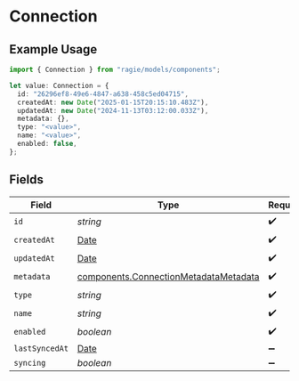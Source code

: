 # Connection

## Example Usage

```typescript
import { Connection } from "ragie/models/components";

let value: Connection = {
  id: "26296ef8-49e6-4847-a638-458c5ed04715",
  createdAt: new Date("2025-01-15T20:15:10.483Z"),
  updatedAt: new Date("2024-11-13T03:12:00.033Z"),
  metadata: {},
  type: "<value>",
  name: "<value>",
  enabled: false,
};
```

## Fields

| Field                                                                                          | Type                                                                                           | Required                                                                                       | Description                                                                                    |
| ---------------------------------------------------------------------------------------------- | ---------------------------------------------------------------------------------------------- | ---------------------------------------------------------------------------------------------- | ---------------------------------------------------------------------------------------------- |
| `id`                                                                                           | *string*                                                                                       | :heavy_check_mark:                                                                             | N/A                                                                                            |
| `createdAt`                                                                                    | [Date](https://developer.mozilla.org/en-US/docs/Web/JavaScript/Reference/Global_Objects/Date)  | :heavy_check_mark:                                                                             | N/A                                                                                            |
| `updatedAt`                                                                                    | [Date](https://developer.mozilla.org/en-US/docs/Web/JavaScript/Reference/Global_Objects/Date)  | :heavy_check_mark:                                                                             | N/A                                                                                            |
| `metadata`                                                                                     | [components.ConnectionMetadataMetadata](../../models/components/connectionmetadatametadata.md) | :heavy_check_mark:                                                                             | N/A                                                                                            |
| `type`                                                                                         | *string*                                                                                       | :heavy_check_mark:                                                                             | N/A                                                                                            |
| `name`                                                                                         | *string*                                                                                       | :heavy_check_mark:                                                                             | N/A                                                                                            |
| `enabled`                                                                                      | *boolean*                                                                                      | :heavy_check_mark:                                                                             | N/A                                                                                            |
| `lastSyncedAt`                                                                                 | [Date](https://developer.mozilla.org/en-US/docs/Web/JavaScript/Reference/Global_Objects/Date)  | :heavy_minus_sign:                                                                             | N/A                                                                                            |
| `syncing`                                                                                      | *boolean*                                                                                      | :heavy_minus_sign:                                                                             | N/A                                                                                            |
